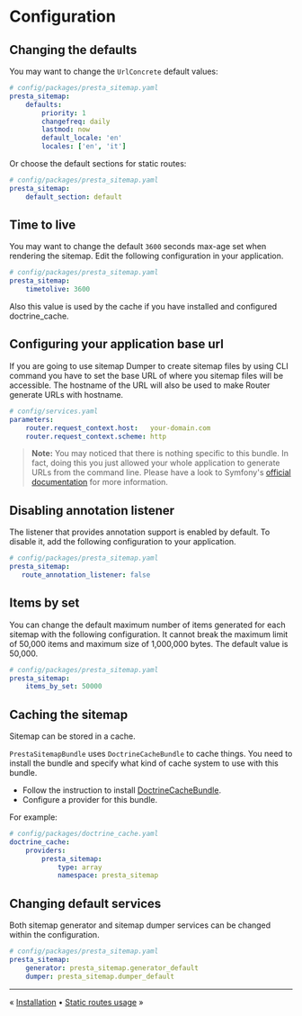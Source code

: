 # Configuration

## Changing the defaults

You may want to change the `UrlConcrete` default values:

```yaml
# config/packages/presta_sitemap.yaml
presta_sitemap:
    defaults:
        priority: 1
        changefreq: daily
        lastmod: now
        default_locale: 'en'
        locales: ['en', 'it']
```

Or choose the default sections for static routes:

```yaml
# config/packages/presta_sitemap.yaml
presta_sitemap:
    default_section: default
```

## Time to live

You may want to change the default `3600` seconds max-age set when rendering the
sitemap. Edit the following configuration in your application.

```yaml
# config/packages/presta_sitemap.yaml
presta_sitemap:
    timetolive: 3600
```

Also this value is used by the cache if you have installed and configured doctrine_cache.


## Configuring your application base url

If you are going to use sitemap Dumper to create sitemap files by using CLI command
you have to set the base URL of where you sitemap files will be accessible. The hostname
of the URL will also be used to make Router generate URLs with hostname.

```yaml
# config/services.yaml
parameters:
    router.request_context.host:   your-domain.com
    router.request_context.scheme: http
```

> **Note:** You may noticed that there is nothing specific to this bundle.
> In fact, doing this you just allowed your whole application to generate URLs from the command line.
> Please have a look to Symfony's [official documentation](https://symfony.com/doc/current/console/request_context.html) 
> for more information.


## Disabling annotation listener

The listener that provides annotation support is enabled by default.
To disable it, add the following configuration to your application.

```yaml
# config/packages/presta_sitemap.yaml
presta_sitemap:
   route_annotation_listener: false
```


## Items by set

You can change the default maximum number of items generated for each sitemap
with the following configuration. It cannot break the maximum limit of
50,000 items and maximum size of 1,000,000 bytes. The default value is 50,000.

```yaml
# config/packages/presta_sitemap.yaml
presta_sitemap:
    items_by_set: 50000
```


## Caching the sitemap

Sitemap can be stored in a cache.

`PrestaSitemapBundle` uses `DoctrineCacheBundle` to cache things.
You need to install the bundle and specify what kind of cache system to use with this bundle.

 * Follow the instruction to install [DoctrineCacheBundle](http://packagist.org/packages/doctrine/doctrine-cache-bundle).
 * Configure a provider for this bundle.

For example:

```yaml
# config/packages/doctrine_cache.yaml
doctrine_cache:
    providers:
        presta_sitemap:
            type: array
            namespace: presta_sitemap
```


## Changing default services

Both sitemap generator and sitemap dumper services can be changed within the configuration.

```yaml
# config/packages/presta_sitemap.yaml
presta_sitemap:
    generator: presta_sitemap.generator_default
    dumper: presta_sitemap.dumper_default
```


---

« [Installation](1-installation.md) • [Static routes usage](3-static-routes-usage.md) »
